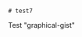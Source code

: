                                                                                                                                                                      # test7
Test "graphical-gist"